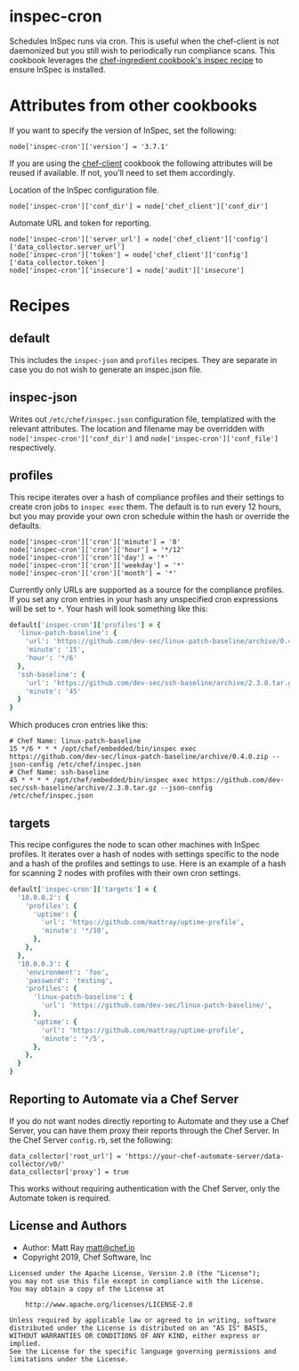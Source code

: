 # inspec-cron

Schedules InSpec runs via cron. This is useful when the chef-client is not daemonized but you still wish to periodically run compliance scans. This cookbook leverages the [chef-ingredient cookbook's inspec recipe](https://github.com/chef-cookbooks/chef-ingredient) to ensure InSpec is installed.

# Attributes from other cookbooks

If you want to specify the version of InSpec, set the following:

    node['inspec-cron']['version'] = '3.7.1'


If you are using the [chef-client](https://github.com/cookbooks/chef-client/) cookbook the following attributes will be reused if available. If not, you'll need to set them accordingly.

Location of the InSpec configuration file.

    node['inspec-cron']['conf_dir'] = node['chef_client']['conf_dir']

Automate URL and token for reporting.

    node['inspec-cron']['server_url'] = node['chef_client']['config']['data_collector.server_url']
    node['inspec-cron']['token'] = node['chef_client']['config']['data_collector.token']
    node['inspec-cron']['insecure'] = node['audit']['insecure']

# Recipes

## default

This includes the `inspec-json` and `profiles` recipes. They are separate in case you do not wish to generate an inspec.json file.

## inspec-json

Writes out `/etc/chef/inspec.json` configuration file, templatized with the relevant attributes. The location and filename may be overridden with `node['inspec-cron']['conf_dir']` and `node['inspec-cron']['conf_file']` respectively.

## profiles

This recipe iterates over a hash of compliance profiles and their settings to create cron jobs to `inspec exec` them. The default is to run every 12 hours, but you may provide your own cron schedule within the hash or override the defaults.

    node['inspec-cron']['cron']['minute'] = '0'
    node['inspec-cron']['cron']['hour'] = '*/12'
    node['inspec-cron']['cron']['day'] = '*'
    node['inspec-cron']['cron']['weekday'] = '*'
    node['inspec-cron']['cron']['month'] = '*'

Currently only URLs are supported as a source for the compliance profiles. If you set any cron entries in your hash any unspecified cron expressions will be set to `*`. Your hash will look something like this:

```ruby
default['inspec-cron']['profiles'] = {
  'linux-patch-baseline': {
    'url': 'https://github.com/dev-sec/linux-patch-baseline/archive/0.4.0.zip',
    'minute': '15',
    'hour': '*/6'
  },
  'ssh-baseline': {
    'url': 'https://github.com/dev-sec/ssh-baseline/archive/2.3.0.tar.gz',
    'minute': '45'
  }
}
```

Which produces cron entries like this:

    # Chef Name: linux-patch-baseline
    15 */6 * * * /opt/chef/embedded/bin/inspec exec https://github.com/dev-sec/linux-patch-baseline/archive/0.4.0.zip --json-config /etc/chef/inspec.json
    # Chef Name: ssh-baseline
    45 * * * * /opt/chef/embedded/bin/inspec exec https://github.com/dev-sec/ssh-baseline/archive/2.3.0.tar.gz --json-config /etc/chef/inspec.json

## targets

This recipe configures the node to scan other machines with InSpec profiles. It iterates over a hash of nodes with settings specific to the node and a hash of the profiles and settings to use. Here is an example of a hash for scanning 2 nodes with profiles with their own cron settings.

```ruby
default['inspec-cron']['targets'] = {
  '10.0.0.2': {
    'profiles': {
      'uptime': {
        'url': 'https://github.com/mattray/uptime-profile',
        'minute': '*/10',
      },
    },
  },
  '10.0.0.3': {
    'environment': 'foo',
    'password': 'testing',
    'profiles': {
      'linux-patch-baseline': {
        'url': 'https://github.com/dev-sec/linux-patch-baseline/',
      },
      'uptime': {
        'url': 'https://github.com/mattray/uptime-profile',
        'minute': '*/5',
      },
    },
  }
}
```

## Reporting to Automate via a Chef Server

If you do not want nodes directly reporting to Automate and they use a Chef Server, you can have them proxy their reports through the Chef Server. In the Chef Server `config.rb`, set the following:

    data_collector['root_url'] = 'https://your-chef-automate-server/data-collector/v0/'
    data_collector['proxy'] = true

This works without requiring authentication with the Chef Server, only the Automate token is required.

## License and Authors

- Author: Matt Ray [matt@chef.io](mailto:matt@chef.io)
- Copyright 2019, Chef Software, Inc

```text
Licensed under the Apache License, Version 2.0 (the "License");
you may not use this file except in compliance with the License.
You may obtain a copy of the License at

    http://www.apache.org/licenses/LICENSE-2.0

Unless required by applicable law or agreed to in writing, software
distributed under the License is distributed on an "AS IS" BASIS,
WITHOUT WARRANTIES OR CONDITIONS OF ANY KIND, either express or implied.
See the License for the specific language governing permissions and
limitations under the License.
```
